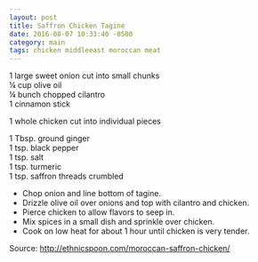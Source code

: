 ```yaml
---
layout: post
title: Saffron Chicken Tagine
date: 2016-08-07 10:33:40 -0500
category: main
tags: chicken middleeast moroccan meat
---
```

1 large sweet onion cut into small chunks  
¼ cup olive oil  
¼ bunch chopped cilantro  
1 cinnamon stick  
  
1 whole chicken cut into individual pieces  
  
1 Tbsp. ground ginger  
1 tsp. black pepper  
1 tsp. salt  
1 tsp. turmeric  
1 tsp. saffron threads crumbled  
  
* Chop onion and line bottom of tagine.
* Drizzle olive oil over onions and top with cilantro and chicken.
* Pierce chicken to allow flavors to seep in.
* Mix spices in a small dish and sprinkle over chicken.
* Cook on low heat for about 1 hour until chicken is very tender.

Source: <http://ethnicspoon.com/moroccan-saffron-chicken/>
